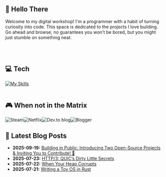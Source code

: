 <div > 

## 👋 Hello There

Welcome to my digital workshop! I'm a programmer with a habit of turning curiosity into code. This space is dedicated to the projects I love building. Go ahead and browse; no guarantees you won't be bored, but you might just stumble on something neat.

<!--## 🏆 My Stats
![SmartGuyCodes's GitHub stats](https://github-readme-stats.vercel.app/api?username=SmartGuyCodes&hide=contribs,prs&theme=dracula)-->
<br><br>  
##  💻 Tech
[![My Skills](https://skillicons.dev/icons?i=php,py,java,laravel,fastapi,flask,spring,html,js,jquery,vue,react,mysql,idea,postman,linux&perline=15)](https://skillicons.dev)
<br><br>
## 🎮 When not in the Matrix
![Steam](https://img.shields.io/badge/steam-%23000000.svg?style=for-the-badge&logo=steam&logoColor=white)![Netflix](https://img.shields.io/badge/Netflix-E50914?style=for-the-badge&logo=netflix&logoColor=white)![Dev.to blog](https://img.shields.io/badge/dev.to-0A0A0A?style=for-the-badge&logo=dev.to&logoColor=white)![Blogger](https://img.shields.io/badge/Blogger-FF5722?style=for-the-badge&logo=blogger&logoColor=white) 

## :thread: Latest Blog Posts
<ul>
  <li> <b>2025-09-19:</b> <a href="https://blog.smartguycodes.co.ke/open-source/building-in-public-introducing-two-open-source-projects-inviting-you-to-contribute-%f0%9f%9a%80/" target="_blank">Building in Public: Introducing Two Open-Source Projects & Inviting You to Contribute! 🚀</a></li>   
  <li> <b>2025-07-23:</b> <a href="https://blog.smartguycodes.co.ke/kernel-dives/protocol-leaks/http-3-quics-dirty-little-secrets/" target="_blank">HTTP/3: QUIC’s Dirty Little Secrets</a></li>    
  <li> <b>2025-07-22:</b> <a href="https://blog.smartguycodes.co.ke/kernel-dives/when-your-heap-corrupts/" target="_blank">When Your Heap Corrupts</a></li>     
  <li> <b>2025-07-21:</b> <a href="https://blog.smartguycodes.co.ke/web-development/writing-a-toy-os-in-rust-from-bootloader-to-syscalls/" target="_blank">Writing a Toy OS in Rust</a></li>       
</ul>
</div>
